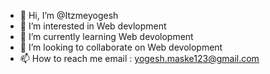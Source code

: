 - 👋 Hi, I’m @Itzmeyogesh
- 👀 I’m interested in Web devlopment
- 🌱 I’m currently learning Web devolopment
- 💞️ I’m looking to collaborate on Web devolopment
- 📫 How to reach me email : yogesh.maske123@gmail.com

<!---
Itzmeyogesh/Itzmeyogesh is a ✨ special ✨ repository because its `README.md` (this file) appears on your GitHub profile.
You can click the Preview link to take a look at your changes.
--->
